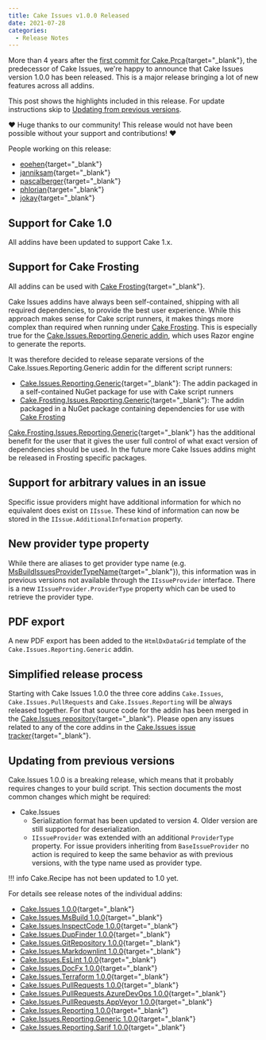 ```yaml
---
title: Cake Issues v1.0.0 Released
date: 2021-07-28
categories:
  - Release Notes
---
```


More than 4 years after the [first commit for Cake.Prca](https://github.com/cake-contrib/Cake.Prca/commit/438b3a1a609e5b9cc9e6f8f489a73988f9ed1f4d){target="_blank"},
the predecessor of Cake Issues, we're happy to announce that Cake Issues version 1.0.0 has been released.
This is a major release bringing a lot of new features across all addins.

<!-- more -->

This post shows the highlights included in this release.
For update instructions skip to [Updating from previous versions](#updating-from-previous-versions).

❤ Huge thanks to our community! This release would not have been possible without your support and contributions! ❤

People working on this release:

* [eoehen](https://github.com/eoehen){target="_blank"}
* [janniksam](https://github.com/janniksam){target="_blank"}
* [pascalberger](https://github.com/pascalberger){target="_blank"}
* [phlorian](https://github.com/phlorian){target="_blank"}
* [jokay](https://github.com/jokay){target="_blank"}

## Support for Cake 1.0

All addins have been updated to support Cake 1.x.

## Support for Cake Frosting

All addins can be used with [Cake Frosting]{target="_blank"}.

Cake Issues addins have always been self-contained, shipping with all required dependencies, to provide the best user experience.
While this approach makes sense for Cake script runners, it makes things more complex than required when running under [Cake Frosting].
This is especially true for the [Cake.Issues.Reporting.Generic addin], which uses Razor engine to generate the reports.

It was therefore decided to release separate versions of the Cake.Issues.Reporting.Generic addin for the different script runners:

* [Cake.Issues.Reporting.Generic]{target="_blank"}: The addin packaged in a self-contained NuGet package for use with Cake script runners
* [Cake.Frosting.Issues.Reporting.Generic]{target="_blank"}: The addin packaged in a NuGet package containing dependencies for use with [Cake Frosting]

[Cake.Frosting.Issues.Reporting.Generic]{target="_blank"} has the additional benefit for the user that it gives the user full control
of what exact version of dependencies should be used.
In the future more Cake Issues addins might be released in Frosting specific packages.

[Cake Frosting]: https://cakebuild.net/docs/running-builds/runners/cake-frosting
[Cake.Issues.Reporting.Generic addin]: ../../documentation/report-formats/generic/index.md
[Cake.Issues.Reporting.Generic]: https://cakebuild.net/extensions/cake-issues-reporting-generic/
[Cake.Frosting.Issues.Reporting.Generic]: https://www.nuget.org/packages/Cake.Frosting.Issues.Reporting.Generic/

## Support for arbitrary values in an issue

Specific issue providers might have additional information for which no equivalent does exist on `IIssue`.
These kind of information can now be stored in the `IIssue.AdditionalInformation` property.

## New provider type property

While there are aliases to get provider type name (e.g. [MsBuildIssuesProviderTypeName]{target="_blank"}), this information was in previous versions
not available through the `IIssueProvider` interface.
There is a new `IIssueProvider.ProviderType` property which can be used to retrieve the provider type.

[MsBuildIssuesProviderTypeName]: https://cakebuild.net/api/Cake.Issues.MsBuild/MsBuildIssuesAliases/0A221402

## PDF export

A new PDF export has been added to the `HtmlDxDataGrid` template of the `Cake.Issues.Reporting.Generic` addin.

## Simplified release process

Starting with Cake Issues 1.0.0 the three core addins `Cake.Issues`, `Cake.Issues.PullRequests` and
`Cake.Issues.Reporting` will be always released together.
For that source code for the addin has been merged in the [Cake.Issues repository]{target="_blank"}.
Please open any issues related to any of the core addins in the [Cake.Issues issue tracker]{target="_blank"}.

[Cake.Issues repository]: https://github.com/cake-contrib/Cake.Issues
[Cake.Issues issue tracker]: https://github.com/cake-contrib/Cake.Issues/issues

## Updating from previous versions

Cake.Issues 1.0.0 is a breaking release, which means that it probably requires changes to your build script.
This section documents the most common changes which might be required:

* Cake.Issues
  * Serialization format has been updated to version 4.
    Older version are still supported for deserialization.
  * `IIssueProvider` was extended with an additional `ProviderType` property.
    For issue providers inheriting from `BaseIssueProvider` no action is required to keep the same behavior
    as with previous versions, with the type name used as provider type.

!!! info
    Cake.Recipe has not been updated to 1.0 yet.

For details see release notes of the individual addins:

* [Cake.Issues 1.0.0](https://github.com/cake-contrib/Cake.Issues/releases/tag/1.0.0){target="_blank"}
* [Cake.Issues.MsBuild 1.0.0](https://github.com/cake-contrib/Cake.Issues.MsBuild/releases/tag/1.0.0){target="_blank"}
* [Cake.Issues.InspectCode 1.0.0](https://github.com/cake-contrib/Cake.Issues.InspectCode/releases/tag/1.0.0){target="_blank"}
* [Cake.Issues.DupFinder 1.0.0](https://github.com/cake-contrib/Cake.Issues.DupFinder/releases/tag/1.0.0){target="_blank"}
* [Cake.Issues.GitRepository 1.0.0](https://github.com/cake-contrib/Cake.Issues.GitRepository/releases/tag/1.0.0){target="_blank"}
* [Cake.Issues.Markdownlint 1.0.0](https://github.com/cake-contrib/Cake.Issues.Markdownlint/releases/tag/1.0.0){target="_blank"}
* [Cake.Issues.EsLint 1.0.0](https://github.com/cake-contrib/Cake.Issues.EsLint/releases/tag/1.0.0){target="_blank"}
* [Cake.Issues.DocFx 1.0.0](https://github.com/cake-contrib/Cake.Issues.DocFx/releases/tag/1.0.0){target="_blank"}
* [Cake.Issues.Terraform 1.0.0](https://github.com/cake-contrib/Cake.Issues.Terraform/releases/tag/1.0.0){target="_blank"}
* [Cake.Issues.PullRequests 1.0.0](https://github.com/cake-contrib/Cake.Issues.PullRequests/releases/tag/1.0.0){target="_blank"}
* [Cake.Issues.PullRequests.AzureDevOps 1.0.0](https://github.com/cake-contrib/Cake.Issues.PullRequests.AzureDevOps/releases/tag/1.0.0){target="_blank"}
* [Cake.Issues.PullRequests.AppVeyor 1.0.0](https://github.com/cake-contrib/Cake.Issues.PullRequests.AppVeyor/releases/tag/1.0.0){target="_blank"}
* [Cake.Issues.Reporting 1.0.0](https://github.com/cake-contrib/Cake.Issues.Reporting/releases/tag/1.0.0){target="_blank"}
* [Cake.Issues.Reporting.Generic 1.0.0](https://github.com/cake-contrib/Cake.Issues.Reporting.Generic/releases/tag/1.0.0){target="_blank"}
* [Cake.Issues.Reporting.Sarif 1.0.0](https://github.com/cake-contrib/Cake.Issues.Reporting.Sarif/releases/tag/1.0.0){target="_blank"}
